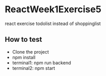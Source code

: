 # ReactWeek1Exercise5
react exercise todolist instead of shoppinglist
## How to test
* Clone the project
* npm install
* terminal1: npm run backend
* terminal2: npm start
